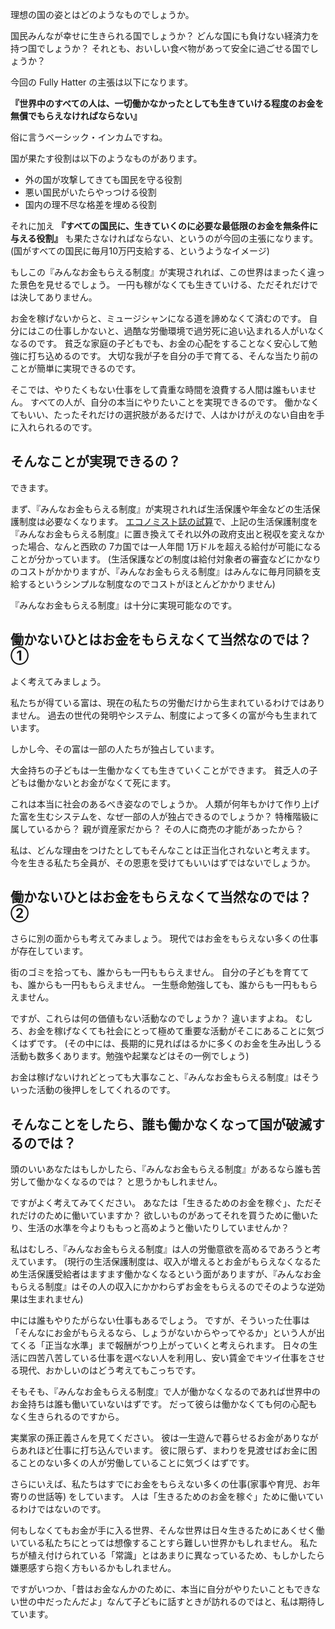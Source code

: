 
<!-- 理想の国家  -->

理想の国の姿とはどのようなものでしょうか。

国民みんなが幸せに生きられる国でしょうか？
どんな国にも負けない経済力を持つ国でしょうか？
それとも、おいしい食べ物があって安全に過ごせる国でしょうか？

今回の Fully Hatter の主張は以下になります。

**『世界中のすべての人は、一切働かなかったとしても生きていける程度のお金を無償でもらえなければならない』**

俗に言うベーシック・インカムですね。

国が果たす役割は以下のようなものがあります。
- 外の国が攻撃してきても国民を守る役割
- 悪い国民がいたらやっつける役割
- 国内の理不尽な格差を埋める役割

それに加え **『すべての国民に、生きていくのに必要な最低限のお金を無条件に与える役割』** も果たさなければならない、というのが今回の主張になります。
(国がすべての国民に毎月10万円支給する、というようなイメージ)

もしこの『みんなお金もらえる制度』が実現されれば、この世界はまったく違った景色を見せるでしょう。
一円も稼がなくても生きていける、ただそれだけでは決してありません。

お金を稼げないからと、ミュージシャンになる道を諦めなくて済むのです。
自分にはこの仕事しかないと、過酷な労働環境で過労死に追い込まれる人がいなくなるのです。
貧乏な家庭の子どもでも、お金の心配をすることなく安心して勉強に打ち込めるのです。
大切な我が子を自分の手で育てる、そんな当たり前のことが簡単に実現できるのです。

そこでは、やりたくもない仕事をして貴重な時間を浪費する人間は誰もいません。
すべての人が、自分の本当にやりたいことを実現できるのです。
働かなくてもいい、たったそれだけの選択肢があるだけで、人はかけがえのない自由を手に入れられるのです。


## そんなことが実現できるの？
できます。

まず、『みんなお金もらえる制度』が実現されれば生活保護や年金などの生活保護制度は必要なくなります。
[エコノミスト誌の試算](https://www.economist.com/blogs/graphicdetail/2016/06/daily-chart-1)で、上記の生活保護制度を『みんなお金もらえる制度』に置き換えてそれ以外の政府支出と税収を変えなかった場合、なんと西欧の 7カ国では一人年間 1万ドルを超える給付が可能になることが分かっています。
(生活保護などの制度は給付対象者の審査などにかなりのコストがかかりますが、『みんなお金もらえる制度』はみんなに毎月同額を支給するというシンプルな制度なのでコストがほとんどかかりません)

『みんなお金もらえる制度』は十分に実現可能なのです。


## 働かないひとはお金をもらえなくて当然なのでは？ ①
よく考えてみましょう。

私たちが得ている富は、現在の私たちの労働だけから生まれているわけではありません。
過去の世代の発明やシステム、制度によって多くの富が今も生まれています。

しかし今、その富は一部の人たちが独占しています。

大金持ちの子どもは一生働かなくても生きていくことができます。
貧乏人の子どもは働かないとお金がなくて死にます。

これは本当に社会のあるべき姿なのでしょうか。
人類が何年もかけて作り上げた富を生むシステムを、なぜ一部の人が独占できるのでしょうか？
特権階級に属しているから？
親が資産家だから？
その人に商売の才能があったから？

私は、どんな理由をつけたとしてもそんなことは正当化されないと考えます。
今を生きる私たち全員が、その恩恵を受けてもいいはずではないでしょうか。


## 働かないひとはお金をもらえなくて当然なのでは？ ②
さらに別の面からも考えてみましょう。
現代ではお金をもらえない多くの仕事が存在しています。

街のゴミを拾っても、誰からも一円ももらえません。
自分の子どもを育てても、誰からも一円ももらえません。
一生懸命勉強しても、誰からも一円ももらえません。

ですが、これらは何の価値もない活動なのでしょうか？
違いますよね。
むしろ、お金を稼げなくても社会にとって極めて重要な活動がそこにあることに気づくはずです。
(その中には、長期的に見ればはるかに多くのお金を生み出しうる活動も数多くあります。勉強や起業などはその一例でしょう)

お金は稼げないけれどとっても大事なこと、『みんなお金もらえる制度』はそういった活動の後押しをしてくれるのです。


## そんなことをしたら、誰も働かなくなって国が破滅するのでは？
頭のいいあなたはもしかしたら、『みんなお金もらえる制度』があるなら誰も苦労して働かなくなるのでは？  と思うかもしれません。

ですがよく考えてみてください。
あなたは「生きるためのお金を稼ぐ」、ただそれだけのために働いていますか？
欲しいものがあってそれを買うために働いたり、生活の水準を今よりももっと高めようと働いたりしていませんか？

私はむしろ、『みんなお金もらえる制度』は人の労働意欲を高めるであろうと考えています。
(現行の生活保護制度は、収入が増えるとお金がもらえなくなるため生活保護受給者はますます働かなくなるという面がありますが、『みんなお金もらえる制度』はその人の収入にかかわらずお金をもらえるのでそのような逆効果は生まれません)

中には誰もやりたがらない仕事もあるでしょう。
ですが、そういった仕事は「そんなにお金がもらえるなら、しょうがないからやってやるか」という人が出てくる「正当な水準」まで報酬がつり上がっていくと考えられます。
日々の生活に四苦八苦している仕事を選べない人を利用し、安い賃金でキツイ仕事をさせる現代、おかしいのはどう考えてもこっちです。

そもそも、『みんなお金もらえる制度』で人が働かなくなるのであれば世界中のお金持ちは誰も働いていないはずです。
だって彼らは働かなくても何の心配もなく生きられるのですから。

実業家の孫正義さんを見てください。
彼は一生遊んで暮らせるお金がありながらあれほど仕事に打ち込んでいます。
彼に限らず、まわりを見渡せばお金に困ることのない多くの人が労働していることに気づくはずです。

さらにいえば、私たちはすでにお金をもらえない多くの仕事(家事や育児、お年寄りの世話等) をしています。
人は「生きるためのお金を稼ぐ」ために働いているわけではないのです。

何もしなくてもお金が手に入る世界、そんな世界は日々生きるためにあくせく働いている私たちにとっては想像することすら難しい世界かもしれません。
私たちが植え付けられている「常識」とはあまりに異なっているため、もしかしたら嫌悪感すら抱く方もいるかもしれません。

ですがいつか、「昔はお金なんかのために、本当に自分がやりたいこともできない世の中だったんだよ」なんて子どもに話すときが訪れるのではと、私は期待しています。

